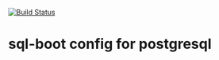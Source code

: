 [![Build Status](https://travis-ci.org/sql-boot/sql-boot-postgresql.svg?branch=master)](https://travis-ci.org/sql-boot/sql-boot-postgresql)

# sql-boot config for postgresql

